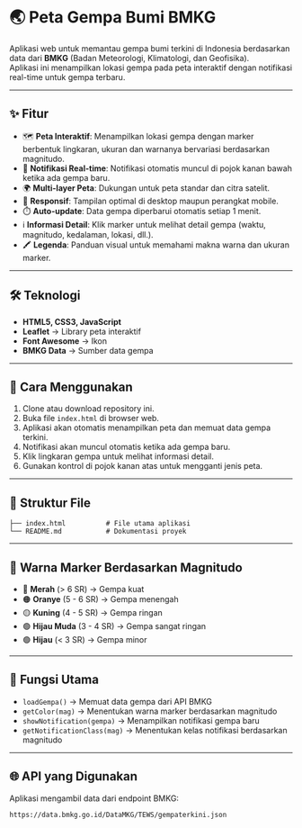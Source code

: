 # 🌏 Peta Gempa Bumi BMKG

Aplikasi web untuk memantau gempa bumi terkini di Indonesia berdasarkan data dari **BMKG** (Badan Meteorologi, Klimatologi, dan Geofisika).  
Aplikasi ini menampilkan lokasi gempa pada peta interaktif dengan notifikasi real-time untuk gempa terbaru.

---

## ✨ Fitur

- 🗺️ **Peta Interaktif**: Menampilkan lokasi gempa dengan marker berbentuk lingkaran, ukuran dan warnanya bervariasi berdasarkan magnitudo.  
- 🔔 **Notifikasi Real-time**: Notifikasi otomatis muncul di pojok kanan bawah ketika ada gempa baru.  
- 🌍 **Multi-layer Peta**: Dukungan untuk peta standar dan citra satelit.  
- 📱 **Responsif**: Tampilan optimal di desktop maupun perangkat mobile.  
- ⏱️ **Auto-update**: Data gempa diperbarui otomatis setiap 1 menit.  
- ℹ️ **Informasi Detail**: Klik marker untuk melihat detail gempa (waktu, magnitudo, kedalaman, lokasi, dll.).  
- 🖍️ **Legenda**: Panduan visual untuk memahami makna warna dan ukuran marker.  

---

## 🛠️ Teknologi

- **HTML5, CSS3, JavaScript**  
- **Leaflet** → Library peta interaktif  
- **Font Awesome** → Ikon  
- **BMKG Data** → Sumber data gempa  

---

## 🚀 Cara Menggunakan

1. Clone atau download repository ini.  
2. Buka file `index.html` di browser web.  
3. Aplikasi akan otomatis menampilkan peta dan memuat data gempa terkini.  
4. Notifikasi akan muncul otomatis ketika ada gempa baru.  
5. Klik lingkaran gempa untuk melihat informasi detail.  
6. Gunakan kontrol di pojok kanan atas untuk mengganti jenis peta.  

---

## 📂 Struktur File

```
├── index.html          # File utama aplikasi
└── README.md           # Dokumentasi proyek
```

---

## 🎨 Warna Marker Berdasarkan Magnitudo

- 🔴 **Merah** (> 6 SR) → Gempa kuat  
- 🟠 **Oranye** (5 - 6 SR) → Gempa menengah  
- 🟡 **Kuning** (4 - 5 SR) → Gempa ringan  
- 🟢 **Hijau Muda** (3 - 4 SR) → Gempa sangat ringan  
- 🟢 **Hijau** (< 3 SR) → Gempa minor  

---

## 🔑 Fungsi Utama

- `loadGempa()` → Memuat data gempa dari API BMKG  
- `getColor(mag)` → Menentukan warna marker berdasarkan magnitudo  
- `showNotification(gempa)` → Menampilkan notifikasi gempa baru  
- `getNotificationClass(mag)` → Menentukan kelas notifikasi berdasarkan magnitudo  

---

## 🌐 API yang Digunakan

Aplikasi mengambil data dari endpoint BMKG:

```
https://data.bmkg.go.id/DataMKG/TEWS/gempaterkini.json
```

